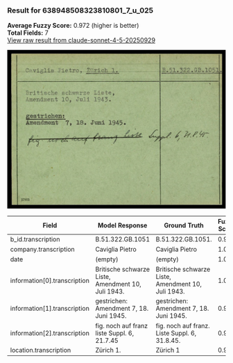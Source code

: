 ### Result for 638948508323810801_7_u_025
**Average Fuzzy Score:** 0.972 (higher is better)<br>
**Total Fields:** 7<br>
[View raw result from claude-sonnet-4-5-20250929](https://github.com/RISE-UNIBAS/humanities_data_benchmark/blob/main/results/2025-10-24/T0325/request_T0325_638948508323810801_7_u_025.json)

<img src="https://github.com/RISE-UNIBAS/humanities_data_benchmark/blob/main/benchmarks/blacklist/images/638948508323810801_7_u_025.jpg?raw=true" alt="638948508323810801_7_u_025" width="600px">

| Field | Model Response | Ground Truth | Fuzzy Score | Match |
|-------|----------------|--------------|-------------|-------|
| b_id.transcription | B.51.322.GB.1051 | B.51.322.GB.1051. | 0.970 | ✅ |
| company.transcription | Caviglia Pietro | Caviglia Pietro | 1.000 | ✅ |
| date | (empty) | (empty) | 1.000 | ✅ |
| information[0].transcription | Britische schwarze Liste,<br>Amendment 10, Juli 1943. | Britische schwarze Liste,<br>Amendment 10, Juli 1943. | 1.000 | ✅ |
| information[1].transcription | gestrichen:<br>Amendment  7, 18. Juni 1945. | gestrichen:<br>Amendment 7, 18. Juni 1945. | 0.987 | ✅ |
| information[2].transcription | fig. noch auf franz liste Suppl. 6, 21.7.45 | fig. noch auf franz. Liste Suppl. 6, 31.8.45. | 0.909 | ❌ |
| location.transcription | Zürich 1. | Zürich 1 | 0.941 | ✅ |
